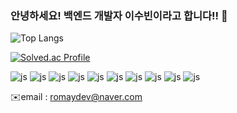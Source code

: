 ### 안녕하세요! 백엔드 개발자 이수빈이라고 합니다!! 👋

![Top Langs](https://github-readme-stats.vercel.app/api/top-langs/?username=romay99&layout=compact)

[![Solved.ac Profile](http://mazassumnida.wtf/api/v2/generate_badge?boj=romay99)](https://solved.ac/romay99/)

![js]( https://img.shields.io/badge/Java-ED8B00?style=for-the-badge&logo=openjdk&logoColor=white)
![js](https://img.shields.io/badge/Spring-6DB33F?style=for-the-badge&logo=spring&logoColor=white)
![js](https://img.shields.io/badge/HTML-239120?style=for-the-badge&logo=html5&logoColor=white)
![js](https://img.shields.io/badge/CSS-239120?&style=for-the-badge&logo=css3&logoColor=white)
![js](https://img.shields.io/badge/JavaScript-F7DF1E?style=for-the-badge&logo=JavaScript&logoColor=white)
![js](	https://img.shields.io/badge/React-20232A?style=for-the-badge&logo=react&logoColor=61DAFB)
![js](https://img.shields.io/badge/Bootstrap-563D7C?style=for-the-badge&logo=bootstrap&logoColor=white)
![js](	https://img.shields.io/badge/MySQL-00000F?style=for-the-badge&logo=mysql&logoColor=white)
![js](	https://img.shields.io/badge/Amazon_AWS-232F3E?style=for-the-badge&logo=amazon-aws&logoColor=white)
![js](   https://img.shields.io/badge/json%20web%20tokens-323330?style=for-the-badge&logo=json-web-tokens&logoColor=pink)

✉️email : romaydev@naver.com
